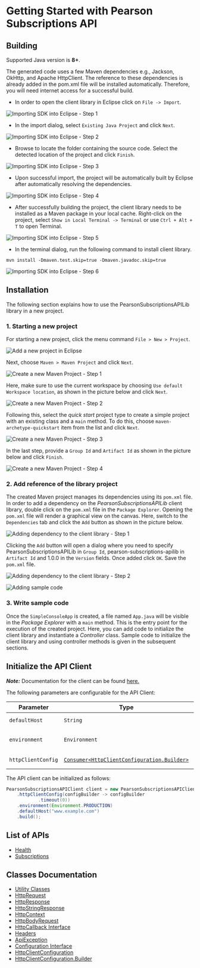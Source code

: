 
# Getting Started with Pearson Subscriptions API

## Building

Supported Java version is **8+**.

The generated code uses a few Maven dependencies e.g., Jackson, OkHttp,
and Apache HttpClient. The reference to these dependencies is already
added in the pom.xml file will be installed automatically. Therefore,
you will need internet access for a successful build.

* In order to open the client library in Eclipse click on `File -> Import`.

![Importing SDK into Eclipse - Step 1](https://apidocs.io/illustration/java?workspaceFolder=Pearson%20Subscriptions%20API-Java&workspaceName=PearsonSubscriptionsAPI&projectName=PearsonSubscriptionsAPILib&rootNamespace=com.example.www&groupId=PearsonSubscriptionsAPILib&artifactId=pearson-subscriptions-apilib&version=1.0.0&step=import0)

* In the import dialog, select `Existing Java Project` and click `Next`.

![Importing SDK into Eclipse - Step 2](https://apidocs.io/illustration/java?workspaceFolder=Pearson%20Subscriptions%20API-Java&workspaceName=PearsonSubscriptionsAPI&projectName=PearsonSubscriptionsAPILib&rootNamespace=com.example.www&groupId=PearsonSubscriptionsAPILib&artifactId=pearson-subscriptions-apilib&version=1.0.0&step=import1)

* Browse to locate the folder containing the source code. Select the detected location of the project and click `Finish`.

![Importing SDK into Eclipse - Step 3](https://apidocs.io/illustration/java?workspaceFolder=Pearson%20Subscriptions%20API-Java&workspaceName=PearsonSubscriptionsAPI&projectName=PearsonSubscriptionsAPILib&rootNamespace=com.example.www&groupId=PearsonSubscriptionsAPILib&artifactId=pearson-subscriptions-apilib&version=1.0.0&step=import2)

* Upon successful import, the project will be automatically built by Eclipse after automatically resolving the dependencies.

![Importing SDK into Eclipse - Step 4](https://apidocs.io/illustration/java?workspaceFolder=Pearson%20Subscriptions%20API-Java&workspaceName=PearsonSubscriptionsAPI&projectName=PearsonSubscriptionsAPILib&rootNamespace=com.example.www&groupId=PearsonSubscriptionsAPILib&artifactId=pearson-subscriptions-apilib&version=1.0.0&step=import3)

* After successfully building the project, the client library needs to be installed as a Maven package in your local cache. Right-click on the project, select `Show in Local Terminal -> Terminal` or use `Ctrl + Alt + T` to open Terminal.

![Importing SDK into Eclipse - Step 5](https://apidocs.io/illustration/java?workspaceFolder=Pearson%20Subscriptions%20API-Java&workspaceName=PearsonSubscriptionsAPI&projectName=PearsonSubscriptionsAPILib&rootNamespace=com.example.www&groupId=PearsonSubscriptionsAPILib&artifactId=pearson-subscriptions-apilib&version=1.0.0&step=openTerminal)

* In the terminal dialog, run the following command to install client library.

```
mvn install -Dmaven.test.skip=true -Dmaven.javadoc.skip=true
```

![Importing SDK into Eclipse - Step 6](https://apidocs.io/illustration/java?workspaceFolder=Pearson%20Subscriptions%20API-Java&workspaceName=PearsonSubscriptionsAPI&projectName=PearsonSubscriptionsAPILib&rootNamespace=com.example.www&groupId=PearsonSubscriptionsAPILib&artifactId=pearson-subscriptions-apilib&version=1.0.0&step=installCommand)

## Installation

The following section explains how to use the PearsonSubscriptionsAPILib library in a new project.

### 1. Starting a new project

For starting a new project, click the menu command `File > New > Project`.

![Add a new project in Eclipse](https://apidocs.io/illustration/java?workspaceFolder=Pearson%20Subscriptions%20API-Java&workspaceName=PearsonSubscriptionsAPI&projectName=PearsonSubscriptionsAPILib&rootNamespace=com.example.www&groupId=PearsonSubscriptionsAPILib&artifactId=pearson-subscriptions-apilib&version=1.0.0&step=createNewProject0)

Next, choose `Maven > Maven Project` and click `Next`.

![Create a new Maven Project - Step 1](https://apidocs.io/illustration/java?workspaceFolder=Pearson%20Subscriptions%20API-Java&workspaceName=PearsonSubscriptionsAPI&projectName=PearsonSubscriptionsAPILib&rootNamespace=com.example.www&groupId=PearsonSubscriptionsAPILib&artifactId=pearson-subscriptions-apilib&version=1.0.0&step=createNewProject1)

Here, make sure to use the current workspace by choosing `Use default Workspace location`, as shown in the picture below and click `Next`.

![Create a new Maven Project - Step 2](https://apidocs.io/illustration/java?workspaceFolder=Pearson%20Subscriptions%20API-Java&workspaceName=PearsonSubscriptionsAPI&projectName=PearsonSubscriptionsAPILib&rootNamespace=com.example.www&groupId=PearsonSubscriptionsAPILib&artifactId=pearson-subscriptions-apilib&version=1.0.0&step=createNewProject2)

Following this, select the *quick start* project type to create a simple project with an existing class and a `main` method. To do this, choose `maven-archetype-quickstart` item from the list and click `Next`.

![Create a new Maven Project - Step 3](https://apidocs.io/illustration/java?workspaceFolder=Pearson%20Subscriptions%20API-Java&workspaceName=PearsonSubscriptionsAPI&projectName=PearsonSubscriptionsAPILib&rootNamespace=com.example.www&groupId=PearsonSubscriptionsAPILib&artifactId=pearson-subscriptions-apilib&version=1.0.0&step=createNewProject3)

In the last step, provide a `Group Id` and `Artifact Id` as shown in the picture below and click `Finish`.

![Create a new Maven Project - Step 4](https://apidocs.io/illustration/java?workspaceFolder=Pearson%20Subscriptions%20API-Java&workspaceName=PearsonSubscriptionsAPI&projectName=PearsonSubscriptionsAPILib&rootNamespace=com.example.www&groupId=PearsonSubscriptionsAPILib&artifactId=pearson-subscriptions-apilib&version=1.0.0&step=createNewProject4)

### 2. Add reference of the library project

The created Maven project manages its dependencies using its `pom.xml` file. In order to add a dependency on the *PearsonSubscriptionsAPILib* client library, double click on the `pom.xml` file in the `Package Explorer`. Opening the `pom.xml` file will render a graphical view on the canvas. Here, switch to the `Dependencies` tab and click the `Add` button as shown in the picture below.

![Adding dependency to the client library - Step 1](https://apidocs.io/illustration/java?workspaceFolder=Pearson%20Subscriptions%20API-Java&workspaceName=PearsonSubscriptionsAPI&projectName=PearsonSubscriptionsAPILib&rootNamespace=com.example.www&groupId=PearsonSubscriptionsAPILib&artifactId=pearson-subscriptions-apilib&version=1.0.0&step=testProject0)

Clicking the `Add` button will open a dialog where you need to specify PearsonSubscriptionsAPILib in `Group Id`, pearson-subscriptions-apilib in `Artifact Id` and 1.0.0 in the `Version` fields. Once added click `OK`. Save the `pom.xml` file.

![Adding dependency to the client library - Step 2](https://apidocs.io/illustration/java?workspaceFolder=Pearson%20Subscriptions%20API-Java&workspaceName=PearsonSubscriptionsAPI&projectName=PearsonSubscriptionsAPILib&rootNamespace=com.example.www&groupId=PearsonSubscriptionsAPILib&artifactId=pearson-subscriptions-apilib&version=1.0.0&step=testProject1)

![Adding sample code](https://apidocs.io/illustration/java?workspaceFolder=Pearson%20Subscriptions%20API-Java&workspaceName=PearsonSubscriptionsAPI&projectName=PearsonSubscriptionsAPILib&rootNamespace=com.example.www&groupId=PearsonSubscriptionsAPILib&artifactId=pearson-subscriptions-apilib&version=1.0.0&step=testProject2)

### 3. Write sample code

Once the `SimpleConsoleApp` is created, a file named `App.java` will be visible in the *Package Explorer* with a `main` method. This is the entry point for the execution of the created project.
Here, you can add code to initialize the client library and instantiate a *Controller* class. Sample code to initialize the client library and using controller methods is given in the subsequent sections.

## Initialize the API Client

**_Note:_** Documentation for the client can be found [here.](https://www.github.com/sdks-io/pearson-subscriptions-sdk-java/tree/1.0.1/doc/client.md)

The following parameters are configurable for the API Client:

| Parameter | Type | Description |
|  --- | --- | --- |
| `defaultHost` | `String` | *Default*: `"www.example.com"` |
| `environment` | `Environment` | The API environment. <br> **Default: `Environment.PRODUCTION`** |
| `httpClientConfig` | [`Consumer<HttpClientConfiguration.Builder>`](https://www.github.com/sdks-io/pearson-subscriptions-sdk-java/tree/1.0.1/doc/http-client-configuration-builder.md) | Set up Http Client Configuration instance. |

The API client can be initialized as follows:

```java
PearsonSubscriptionsAPIClient client = new PearsonSubscriptionsAPIClient.Builder()
    .httpClientConfig(configBuilder -> configBuilder
            .timeout(0))
    .environment(Environment.PRODUCTION)
    .defaultHost("www.example.com")
    .build();
```

## List of APIs

* [Health](https://www.github.com/sdks-io/pearson-subscriptions-sdk-java/tree/1.0.1/doc/controllers/health.md)
* [Subscriptions](https://www.github.com/sdks-io/pearson-subscriptions-sdk-java/tree/1.0.1/doc/controllers/subscriptions.md)

## Classes Documentation

* [Utility Classes](https://www.github.com/sdks-io/pearson-subscriptions-sdk-java/tree/1.0.1/doc/utility-classes.md)
* [HttpRequest](https://www.github.com/sdks-io/pearson-subscriptions-sdk-java/tree/1.0.1/doc/http-request.md)
* [HttpResponse](https://www.github.com/sdks-io/pearson-subscriptions-sdk-java/tree/1.0.1/doc/http-response.md)
* [HttpStringResponse](https://www.github.com/sdks-io/pearson-subscriptions-sdk-java/tree/1.0.1/doc/http-string-response.md)
* [HttpContext](https://www.github.com/sdks-io/pearson-subscriptions-sdk-java/tree/1.0.1/doc/http-context.md)
* [HttpBodyRequest](https://www.github.com/sdks-io/pearson-subscriptions-sdk-java/tree/1.0.1/doc/http-body-request.md)
* [HttpCallback Interface](https://www.github.com/sdks-io/pearson-subscriptions-sdk-java/tree/1.0.1/doc/http-callback-interface.md)
* [Headers](https://www.github.com/sdks-io/pearson-subscriptions-sdk-java/tree/1.0.1/doc/headers.md)
* [ApiException](https://www.github.com/sdks-io/pearson-subscriptions-sdk-java/tree/1.0.1/doc/api-exception.md)
* [Configuration Interface](https://www.github.com/sdks-io/pearson-subscriptions-sdk-java/tree/1.0.1/doc/configuration-interface.md)
* [HttpClientConfiguration](https://www.github.com/sdks-io/pearson-subscriptions-sdk-java/tree/1.0.1/doc/http-client-configuration.md)
* [HttpClientConfiguration.Builder](https://www.github.com/sdks-io/pearson-subscriptions-sdk-java/tree/1.0.1/doc/http-client-configuration-builder.md)

